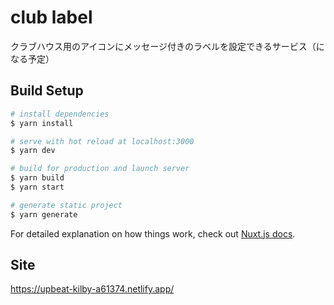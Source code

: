 # club label
クラブハウス用のアイコンにメッセージ付きのラベルを設定できるサービス（になる予定）

## Build Setup

```bash
# install dependencies
$ yarn install

# serve with hot reload at localhost:3000
$ yarn dev

# build for production and launch server
$ yarn build
$ yarn start

# generate static project
$ yarn generate
```

For detailed explanation on how things work, check out [Nuxt.js docs](https://nuxtjs.org).

## Site
https://upbeat-kilby-a61374.netlify.app/
